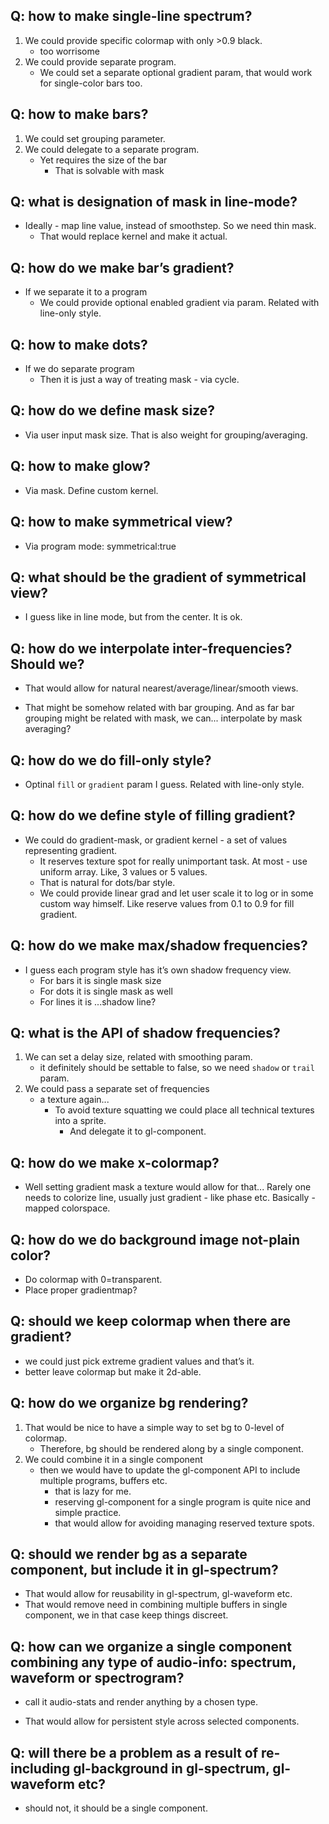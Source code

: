 ## Q: how to make single-line spectrum?
1. We could provide specific colormap with only >0.9 black.
	- too worrisome
2. We could provide separate program.
	+ We could set a separate optional gradient param, that would work for single-color bars too.

## Q: how to make bars?
1. We could set grouping parameter.
2. We could delegate to a separate program.
	- Yet requires the size of the bar
		+ That is solvable with mask

## Q: what is designation of mask in line-mode?
* Ideally - map line value, instead of smoothstep. So we need thin mask.
	+ That would replace kernel and make it actual.

## Q: how do we make bar’s gradient?
* If we separate it to a program
	+ We could provide optional enabled gradient via param. Related with line-only style.

## Q: how to make dots?
* If we do separate program
	+ Then it is just a way of treating mask - via cycle.

## Q: how do we define mask size?
* Via user input mask size. That is also weight for grouping/averaging.

## Q: how to make glow?
* Via mask. Define custom kernel.

## Q: how to make symmetrical view?
* Via program mode: symmetrical:true

## Q: what should be the gradient of symmetrical view?
* I guess like in line mode, but from the center. It is ok.

## Q: how do we interpolate inter-frequencies? Should we?
+ That would allow for natural nearest/average/linear/smooth views.
* That might be somehow related with bar grouping. And as far bar grouping might be related with mask, we can... interpolate by mask averaging?

## Q: how do we do fill-only style?
* Optinal `fill` or `gradient` param I guess. Related with line-only style.

## Q: how do we define style of filling gradient?
* We could do gradient-mask, or gradient kernel - a set of values representing gradient.
	- It reserves texture spot for really unimportant task. At most - use uniform array. Like, 3 values or 5 values.
	+ That is natural for dots/bar style.
	- We could provide linear grad and let user scale it to log or in some custom way himself. Like reserve values from 0.1 to 0.9 for fill gradient.

## Q: how do we make max/shadow frequencies?
* I guess each program style has it’s own shadow frequency view.
	* For bars it is single mask size
	* For dots it is single mask as well
	* For lines it is ...shadow line?

## Q: what is the API of shadow frequencies?
1. We can set a delay size, related with smoothing param.
	- it definitely should be settable to false, so we need `shadow` or `trail` param.
2. We could pass a separate set of frequencies
	- a texture again...
		+ To avoid texture squatting we could place all technical textures into a sprite.
			+ And delegate it to gl-component.

## Q: how do we make x-colormap?
* Well setting gradient mask a texture would allow for that... Rarely one needs to colorize line, usually just gradient - like phase etc. Basically - mapped colorspace.

## Q: how do we do background image not-plain color?
* Do colormap with 0=transparent.
* Place proper gradientmap?

## Q: should we keep colormap when there are gradient?
* we could just pick extreme gradient values and that’s it.
* better leave colormap but make it 2d-able.

## Q: how do we organize bg rendering?
1. That would be nice to have a simple way to set bg to 0-level of colormap.
	* Therefore, bg should be rendered along by a single component.
2. We could combine it in a single component
	* then we would have to update the gl-component API to include multiple programs, buffers etc.
		- that is lazy for me.
		- reserving gl-component for a single program is quite nice and simple practice.
		+ that would allow for avoiding managing reserved texture spots.

## Q: should we render bg as a separate component, but include it in gl-spectrum?
+ That would allow for reusability in gl-spectrum, gl-waveform etc.
+ That would remove need in combining multiple buffers in single component, we in that case keep things discreet.

## Q: how can we organize a single component combining any type of audio-info: spectrum, waveform or spectrogram?
* call it audio-stats and render anything by a chosen type.
+ That would allow for persistent style across selected components.

## Q: will there be a problem as a result of re-including gl-background in gl-spectrum, gl-waveform etc?
* should not, it should be a single component.
